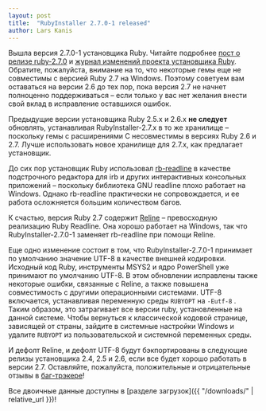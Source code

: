 ```yaml
---
layout: post
title:  "RubyInstaller 2.7.0-1 released"
author: Lars Kanis
---
```

Вышла версия 2.7.0-1 установщика Ruby.
Читайте подробнее [пост о релизе ruby-2.7.0](https://www.ruby-lang.org/en/news/2019/12/25/ruby-2-7-0-released/) и [журнал изменений проекта установщика Ruby](https://github.com/oneclick/rubyinstaller2/blob/master/CHANGELOG-2.7.md).
Обратите, пожалуйста, внимание на то, что некоторые гемы еще не совместимы с версией Ruby 2.7 на Windows.
Поэтому советуем вам оставаться на версии 2.6 до тех пор, пока версия 2.7 не начнет полноценно поддерживаться – если только у вас нет желания внести свой вклад в исправление оставшихся ошибок.

Предыдущие версии установщика Ruby 2.5.x и 2.6.x <b>не следует</b> обновлять, устанавливая RubyInstaller-2.7.x в то же хранилище – поскольку гемы с расширениями C несовместимы в версиях Ruby 2.6 и 2.7.
Лучше использовать новое хранилище для 2.7.x, как предлагает установщик.

До сих пор установщик Ruby использовал [rb-readline](https://github.com/ConnorAtherton/rb-readline) в качестве подстрочного редактора для irb и других интерактивных консольных приложений – поскольку библиотека GNU readline плохо работает на Windows.
Однако rb-readline практически не сопровождается, и ее работа осложняется большим количеством багов.  

К счастью, версия Ruby 2.7 содержит [Reline](https://github.com/ruby/reline) – превосходную реализацию Ruby Readline.
Она хорошо работает на Windows, так что RubyInstaller-2.7.0-1 заменяет rb-readline при помощи Reline.

Еще одно изменение состоит в том, что RubyInstaller-2.7.0-1 принимает по умолчанию значение UTF-8 в качестве внешней кодировки.
Исходный код Ruby, инструменты MSYS2 и ядро PowerShell уже принимают по умолчанию UTF-8.
В этом обновлении исправлены также некоторые ошибки, связанные с Reline, а также повышена совместимость с другими операционными системами.
UTF-8 включается, устанавливая переменную среды `RUBYOPT` на `-Eutf-8` .
Таким образом, это затрагивает все версии ruby, установленные на данной системе. 
Чтобы вернуться к классической кодовой странице, зависящей от страны, зайдите в системные настройки Windows и удалите `RUBYOPT` из пользовательской и системной переменных среды.

И дефолт Reline, и дефолт UTF-8 будут бэкпортированы в следующие релизы установщика 2.4, 2.5 и 2.6, если все будет хорошо работать в версии 2.7.
Оставляйте, пожалуйста, положительные и отрицательные отзывы в [баг-трэкере](https://github.com/oneclick/rubyinstaller2/issues)!

Все двоичные данные доступны в [разделе загрузок]({{ "/downloads/" | relative_url }})!

